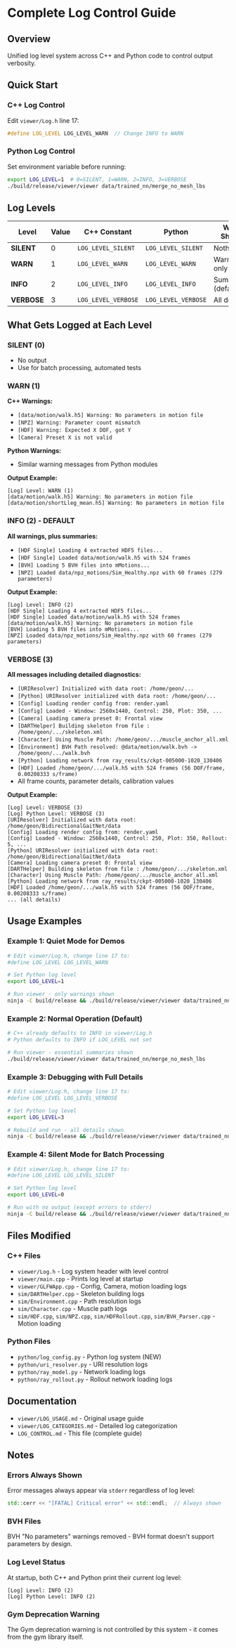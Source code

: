 # Complete Log Control Guide

## Overview
Unified log level system across C++ and Python code to control output verbosity.

## Quick Start

### C++ Log Control
Edit `viewer/Log.h` line 17:
```cpp
#define LOG_LEVEL LOG_LEVEL_WARN  // Change INFO to WARN
```

### Python Log Control
Set environment variable before running:
```bash
export LOG_LEVEL=1  # 0=SILENT, 1=WARN, 2=INFO, 3=VERBOSE
./build/release/viewer/viewer data/trained_nn/merge_no_mesh_lbs
```

## Log Levels

| Level | Value | C++ Constant | Python | What Shows |
|-------|-------|--------------|--------|------------|
| **SILENT** | 0 | `LOG_LEVEL_SILENT` | `LOG_LEVEL_SILENT` | Nothing |
| **WARN** | 1 | `LOG_LEVEL_WARN` | `LOG_LEVEL_WARN` | Warnings only |
| **INFO** | 2 | `LOG_LEVEL_INFO` | `LOG_LEVEL_INFO` | Summaries (default) |
| **VERBOSE** | 3 | `LOG_LEVEL_VERBOSE` | `LOG_LEVEL_VERBOSE` | All details |

## What Gets Logged at Each Level

### SILENT (0)
- No output
- Use for batch processing, automated tests

### WARN (1)
**C++ Warnings:**
- `[data/motion/walk.h5] Warning: No parameters in motion file`
- `[NPZ] Warning: Parameter count mismatch`
- `[HDF] Warning: Expected X DOF, got Y`
- `[Camera] Preset X is not valid`

**Python Warnings:**
- Similar warning messages from Python modules

**Output Example:**
```
[Log] Level: WARN (1)
[data/motion/walk.h5] Warning: No parameters in motion file
[data/motion/shortLleg_mean.h5] Warning: No parameters in motion file
```

### INFO (2) - DEFAULT
**All warnings, plus summaries:**
- `[HDF Single] Loading 4 extracted HDF5 files...`
- `[HDF Single] Loaded data/motion/walk.h5 with 524 frames`
- `[BVH] Loading 5 BVH files into mMotions...`
- `[NPZ] Loaded data/npz_motions/Sim_Healthy.npz with 60 frames (279 parameters)`

**Output Example:**
```
[Log] Level: INFO (2)
[HDF Single] Loading 4 extracted HDF5 files...
[HDF Single] Loaded data/motion/walk.h5 with 524 frames
[data/motion/walk.h5] Warning: No parameters in motion file
[BVH] Loading 5 BVH files into mMotions...
[NPZ] Loaded data/npz_motions/Sim_Healthy.npz with 60 frames (279 parameters)
```

### VERBOSE (3)
**All messages including detailed diagnostics:**
- `[URIResolver] Initialized with data root: /home/geon/...`
- `[Python] URIResolver initialized with data root: /home/geon/...`
- `[Config] Loading render config from: render.yaml`
- `[Config] Loaded - Window: 2560x1440, Control: 250, Plot: 350, ...`
- `[Camera] Loading camera preset 0: Frontal view`
- `[DARTHelper] Building skeleton from file : /home/geon/.../skeleton.xml`
- `[Character] Using Muscle Path: /home/geon/.../muscle_anchor_all.xml`
- `[Environment] BVH Path resolved: @data/motion/walk.bvh -> /home/geon/.../walk.bvh`
- `[Python] Loading network from ray_results/ckpt-005000-1020_130406`
- `[HDF] Loaded /home/geon/.../walk.h5 with 524 frames (56 DOF/frame, 0.00208333 s/frame)`
- All frame counts, parameter details, calibration values

**Output Example:**
```
[Log] Level: VERBOSE (3)
[Log] Python Level: VERBOSE (3)
[URIResolver] Initialized with data root: /home/geon/BidirectionalGaitNet/data
[Config] Loading render config from: render.yaml
[Config] Loaded - Window: 2560x1440, Control: 250, Plot: 350, Rollout: 5, ...
[Python] URIResolver initialized with data root: /home/geon/BidirectionalGaitNet/data
[Camera] Loading camera preset 0: Frontal view
[DARTHelper] Building skeleton from file : /home/geon/.../skeleton.xml
[Character] Using Muscle Path: /home/geon/.../muscle_anchor_all.xml
[Python] Loading network from ray_results/ckpt-005000-1020_130406
[HDF] Loaded /home/geon/.../walk.h5 with 524 frames (56 DOF/frame, 0.00208333 s/frame)
... (all details)
```

## Usage Examples

### Example 1: Quiet Mode for Demos
```bash
# Edit viewer/Log.h, change line 17 to:
#define LOG_LEVEL LOG_LEVEL_WARN

# Set Python log level
export LOG_LEVEL=1

# Run viewer - only warnings shown
ninja -C build/release && ./build/release/viewer/viewer data/trained_nn/merge_no_mesh_lbs
```

### Example 2: Normal Operation (Default)
```bash
# C++ already defaults to INFO in viewer/Log.h
# Python defaults to INFO if LOG_LEVEL not set

# Run viewer - essential summaries shown
./build/release/viewer/viewer data/trained_nn/merge_no_mesh_lbs
```

### Example 3: Debugging with Full Details
```bash
# Edit viewer/Log.h, change line 17 to:
#define LOG_LEVEL LOG_LEVEL_VERBOSE

# Set Python log level
export LOG_LEVEL=3

# Rebuild and run - all details shown
ninja -C build/release && ./build/release/viewer/viewer data/trained_nn/merge_no_mesh_lbs
```

### Example 4: Silent Mode for Batch Processing
```bash
# Edit viewer/Log.h, change line 17 to:
#define LOG_LEVEL LOG_LEVEL_SILENT

# Set Python log level
export LOG_LEVEL=0

# Run with no output (except errors to stderr)
ninja -C build/release && ./build/release/viewer/viewer data/trained_nn/merge_no_mesh_lbs
```

## Files Modified

### C++ Files
- `viewer/Log.h` - Log system header with level control
- `viewer/main.cpp` - Prints log level at startup
- `viewer/GLFWApp.cpp` - Config, Camera, motion loading logs
- `sim/DARTHelper.cpp` - Skeleton building logs
- `sim/Environment.cpp` - Path resolution logs
- `sim/Character.cpp` - Muscle path logs
- `sim/HDF.cpp`, `sim/NPZ.cpp`, `sim/HDFRollout.cpp`, `sim/BVH_Parser.cpp` - Motion loading

### Python Files
- `python/log_config.py` - Python log system (NEW)
- `python/uri_resolver.py` - URI resolution logs
- `python/ray_model.py` - Network loading logs
- `python/ray_rollout.py` - Rollout network loading logs

## Documentation
- `viewer/LOG_USAGE.md` - Original usage guide
- `viewer/LOG_CATEGORIES.md` - Detailed log categorization
- `LOG_CONTROL.md` - This file (complete guide)

## Notes

### Errors Always Shown
Error messages always appear via `stderr` regardless of log level:
```cpp
std::cerr << "[FATAL] Critical error" << std::endl;  // Always shown
```

### BVH Files
BVH "No parameters" warnings removed - BVH format doesn't support parameters by design.

### Log Level Status
At startup, both C++ and Python print their current log level:
```
[Log] Level: INFO (2)
[Log] Python Level: INFO (2)
```

### Gym Deprecation Warning
The Gym deprecation warning is not controlled by this system - it comes from the gym library itself.
